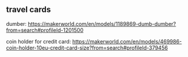 ## travel cards

dumber: https://makerworld.com/en/models/1189869-dumb-dumber?from=search#profileId-1201500

coin holder for credit card: https://makerworld.com/en/models/469986-coin-holder-10eu-credit-card-size?from=search#profileId-379456